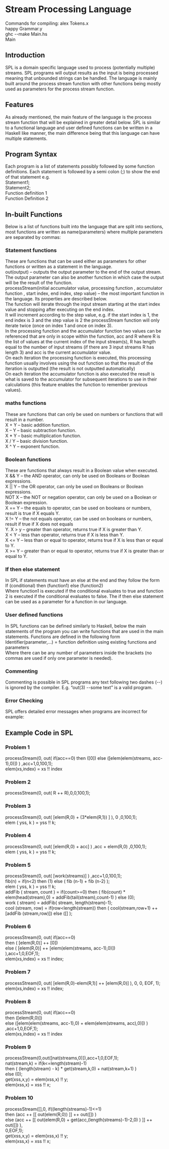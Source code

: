 # Stream Processing Language
Commands for compiling:
alex Tokens.x <br/>
happy Grammar.y <br/>
ghc --make Main.hs <br/>
Main <filename> <br/>


## Introduction
SPL is a domain specific language used to process (potentially multiple) streams. SPL programs will output results as the input is being processed meaning that unbounded strings can be handled. The language is mainly built around the process stream function with other functions being mostly used as parameters for the process stream function.

## Features
As already mentioned, the main feature of the language is the process stream function that will be explained in greater detail below. SPL is similar to a functional language and user defined functions
can be written in a Haskell like manner, the main difference being that this language can have multiple statements.

## Program Syntax
Each program is a list of statements possibly followed by some function definitions. Each statement is followed by a semi colon (;) to show the end of that statement e.g. <br/>
Statement1; <br/>
Statement2; <br/>
Function definition 1 <br/>
Function Definition 2 <br/>

## In-built Functions
Below is a list of functions built into the language that are split into sections, most functions are written as name(parameters) where multiple parameters are separated by commas:

### Statement functions
These are functions that can be used either as parameters for other functions or written as a statement in the language. <br/>
out(output) – outputs the output parameter to the end of the output stream. The output parameter can also be another function in which case the output will be the result of the function. <br/>
processStream(initial accumulator value, processing function , accumulator function , start index, end index, step value) – the most important function in the language. Its properties are described below. <br/>
The function will iterate through the input stream starting at the start index value and stopping after executing on the end index. <br/>
It will increment according to the step value, e.g. if the start index is 1, the end index is 3 and the step value is 2 the processStream function will only iterate twice (once on index 1 and once on index 3). <br/>
In the processing function and the accumulator function two values can be referenced that are only in scope within the function, acc and R where R is the list of values at the current index of the input stream(s), R has length equal to the number of input streams (if there are 3 input streams R has length 3) and acc is the current accumulator value. <br/>
On each iteration the processing function is executed, this processing function usually involves using the out function so that the result of the iteration is outputted (the result is not outputted automatically) <br/>
On each iteration the accumulator function is also executed the result is what is saved to the accumulator for subsequent iterations to use in their calculations (this feature enables the function to remember previous values). <br/>

### maths functions
These are functions that can only be used on numbers or functions that will result in a number. <br/>
X + Y – basic addition function. <br/>
X – Y – basic subtraction function. <br/>
X * Y – basic multiplication function. <br/>
X / Y – basic division function. <br/>
X ^ Y – exponent function. <br/>

### Boolean functions
These are functions that always result in a Boolean value when executed. <br/>
X && Y – the AND operator, can only be used on Booleans or Boolean expressions. <br/>
X || Y – the OR operator, can only be used on Booleans or Boolean expressions. <br/>
NOT X – the NOT or negation operator, can only be used on a Boolean or Boolean expression. <br/>
X == Y – the equals to operator, can be used on booleans or numbers, result is true if X equals Y. <br/>
X != Y – the not equals operator, can be used on booleans or numbers, result if true if X does not equals <br/>
Y. X > y – greater than operator, returns true if X is greater than Y. <br/>
X < Y – less than operator, returns true if X is less than Y. <br/>
X <= Y – less than or equal to operator, returns true if X is less than or equal to Y. <br/>
X >= Y – greater than or equal to operator, returns true if X is greater than or equal to Y. <br/>

### If then else statement
In SPL if statements must have an else at the end and they follow the form <br/>
If (conditional) then (function1) else (function2) <br/>
Where function1 is executed if the conditional evaluates to true and function 2 is executed if the conditional evaluates to false. The if then else statement can be used as a parameter for a function in our language. <br/>
### User defined functions
In SPL functions can be defined similarly to Haskell, below the main statements of the program you can write functions that are used in the main statements. Functions are defined in the following form <br/> 
Identifier(parameter,...) = function definition using existing functions and parameters <br/>
Where there can be any number of parameters inside the brackets (no commas are used if only one parameter is needed).  <br/>


### Commenting
Commenting is possible in SPL programs any text following two dashes (--) is ignored by the compiler. E.g. “out(3) --some text” is a valid program.

### Error Checking
SPL offers detailed error messages when programs are incorrect for example:


## Example Code in SPL 

### Problem 1
processStream(0, out( if(acc==0) then ([0]) else ([elem(elem(streams, acc-1),0)]) ) ,acc+1,0,100,1); <br/>
elem(xs,index) = xs !! index <br/>
### Problem 2
processStream(0, out( R ++ R),0,0,100,1); <br/>
### Problem 3
processStream(0, out( [elem(R,0) + (3*elem(R,1)) ] ), 0 ,0,100,1); <br/>
elem ( yss, k ) = yss !! k; <br/>
### Problem 4
processStream(0, out( [elem(R,0) + acc] ) ,acc + elem(R,0) ,0,100,1); <br/>
elem ( yss, k ) = yss !! k; <br/>
### Problem 5
processStream(0, out( [work(streams)] ) ,acc+1,0,100,1); <br/>
fib(n) = if(n<2) then (1) else ( fib (n-1) + fib (n-2) ); <br/>
elem ( yss, k ) = yss !! k; <br/>
addFib ( stream, count ) = if(count>=0) then ( fib(count) * elem(head(stream),0) + addFib(tail(stream),count-1) ) else (0); <br/>
work ( stream) = addFib( stream, length(stream)-1); <br/>
cool (stream, row) = if(row<length(stream)) then ( cool(stream,row+1) ++ [addFib (stream,row)]) else ([] ); <br/>
### Problem 6
processStream(0, out( if(acc==0) <br/>
                      then ( [elem(R,0)] ++ [0]) <br/>
                      else ( [elem(R,0)] ++ [elem(elem(streams, acc-1),0)]) <br/>
             ),acc+1,0,EOF,1); <br/>
elem(xs,index) = xs !! index; 
### Problem 7
processStream(0, out( [elem(R,0)-elem(R,1)] ++ [elem(R,0)] ), 0, 0, EOF, 1); <br/>
elem(xs,index) = xs !! index; <br/>
### Problem 8
processStream(0, out( if(acc==0) <br/>
                      then ([elem(R,0)]) <br/>
                      else ([elem(elem(streams, acc-1),0) + elem(elem(streams, acc),0)]) ) ,acc+1,0,EOF,1); <br/>
elem(xs,index) = xs !! index <br/>
### Problem 9
processStream(0,out([nat(streams,0)]),acc+1,0,EOF,1); <br/>
nat(stream,k) = if(k<=length(stream)-1) <br/>
                then ( (length(stream) - k) * get(stream,k,0) + nat(stream,k+1) ) <br/>
                else (0); <br/>
get(xss,x,y) = elem(xss,x) !! y; <br/>
elem(xss,x) = xss !! x; <br/>

### Problem 10
processStream([],0, if((length(streams)-1)<=1) <br/>
                    then (acc ++ [[ out(elem(R,0)) ]] ++ out([]) ) <br/>
                    else (acc ++ [[ out(elem(R,0) + get(acc,(length(streams)-1)-2,0) ) ]] ++ out([]) ), <br/>
              0,EOF,1); <br/>
get(xss,x,y) = elem(xss,x) !! y; <br/>
elem(xss,x) = xss !! x; <br/>


